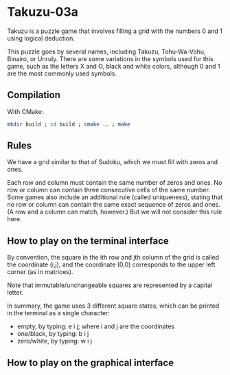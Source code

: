 
# Takuzu-03a

Takuzu is a puzzle game that involves filling a grid with the numbers 0 and 1 using logical deduction.

This puzzle goes by several names, including Takuzu, Tohu-Wa-Vohu, Binairo, or Unruly. There are some variations in the symbols used for this game, such as the letters X and O, black and white colors, although 0 and 1 are the most commonly used symbols.

## Compilation

With CMake:

```bash
mkdir build ; cd build ; cmake .. ; make
```
## Rules

We have a grid similar to that of Sudoku, which we must fill with zeros and ones.

Each row and column must contain the same number of zeros and ones.
No row or column can contain three consecutive cells of the same number.
Some games also include an additional rule (called uniqueness), stating that no row or column can contain the same exact sequence of zeros and ones. (A row and a column can match, however.) But we will not consider this rule here.

## How to play on the terminal interface

By convention, the square in the ith row and jth column of the grid is called the coordinate (i,j), and the coordinate (0,0) corresponds to the upper left corner (as in matrices).

Note that immutable/unchangeable squares are represented by a capital letter.

In summary, the game uses 3 different square states, which can be printed in the terminal as a single character:

* empty, by typing: e i j; where i and j are the coordinates
* one/black, by typing: b i j
* zero/white, by typing: w i j

## How to play on the graphical interface

